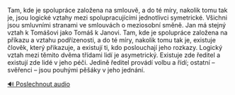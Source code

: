 
Tam, kde je spolupráce založena na smlouvě, a do té míry, nakolik tomu tak je, jsou logické vztahy mezi spolupracujícími jednotlivci symetrické. Všichni jsou smluvními stranami ve smlouvách o meziosobní směně. Jan má stejný vztah k Tomášovi jako Tomáš k Janovi. Tam, kde je spolupráce založena na příkazu a vztahu podřízenosti, a do té míry, nakolik tomu tak je, existuje člověk, který přikazuje, a existují ti, kdo poslouchají jeho rozkazy. Logický vztah mezi těmito dvěma třídami lidí je asymetrický. Existuje zde ředitel a existují zde lidé v jeho péči. Jedině ředitel provádí volbu a řídí; ostatní – svěřenci – jsou pouhými pěšáky v jeho jednání.

[🔊 Poslechnout audio](/data/7-paragraphs/audio/chapter_42/para_007-Tam-kde-je-spoluprce-zaloena-na-smlouv-a-do-t.mp3)
